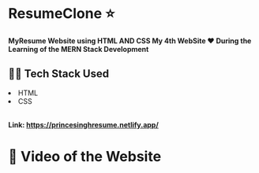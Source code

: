 # ResumeClone ⭐<br>
<b>MyResume Website using HTML AND CSS My 4th WebSite ❤️ During the Learning of the MERN Stack Development</b>

## 👨‍💻 Tech Stack Used
<li>HTML</li>
<li>CSS</li>
<br>

<b>Link: https://princesinghresume.netlify.app/

# 🎥 Video of the Website

